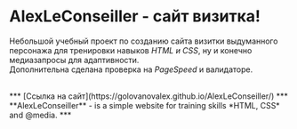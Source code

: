 # AlexLeConseiller - сайт визитка!
Небольшой учебный проект по созданию сайта визитки выдуманного персонажа для тренировки навыков *HTML и CSS*, ну и конечно медиазапросы для адаптивности.<br>
Дополнительна сделана проверка на *PageSpeed* и валидаторе.

<br>
***
[Ссылка на сайт](https://golovanovalex.github.io/AlexLeConseiller/)
***
<br>
**AlexLeConseiller** - is a simple website for training skills *HTML, CSS* and @media.
***

